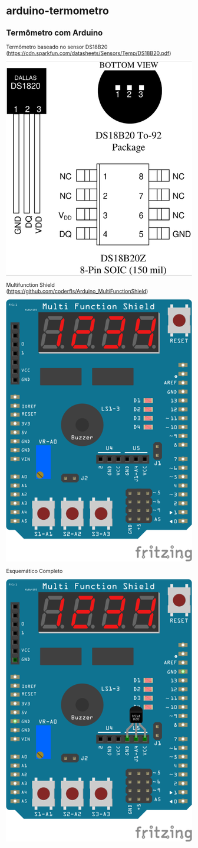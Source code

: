 # arduino-termometro
## Termômetro com Arduino

Termômetro baseado no sensor DS18B20 (https://cdn.sparkfun.com/datasheets/Sensors/Temp/DS18B20.pdf)

![DS18B20 pinout](img/DS18B20.png)

Multifunction Shield (https://github.com/coderfls/Arduino_MultiFunctionShield)

![Multifunction Arduino Shield](img/multi_function_shield.png)

Esquemático Completo

![Esquemático com Multifunction shield e DS18B20](img/esquema.png)